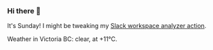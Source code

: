 ### Hi there :wave:

It's Sunday! I might be tweaking my [Slack workspace analyzer action](https://github.com/bewuethr/slack-analyzer).

Weather in Victoria BC: clear, at +11°C.
